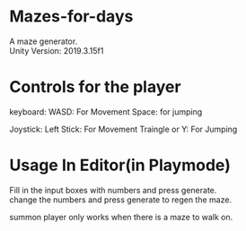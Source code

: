 # Mazes-for-days
A maze generator.  
Unity Version: 2019.3.15f1


# Controls for the player

keyboard:
WASD: For Movement
Space: for jumping

Joystick:
Left Stick: For Movement
Traingle or Y: For Jumping

# Usage In Editor(in Playmode)  
Fill in the input boxes with numbers and press generate.  
change the numbers and press generate to regen the maze.  

summon player only works when there is a maze to walk on.
